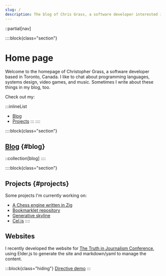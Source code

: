 ```yaml
---
slug: /
description: The blog of Chris Grass, a software developer interested in all things.
---
```


::partial[nav]

::::block{class="section"}
# Home page

Welcome to the homepage of Christopher Grass, a software developer based in Toronto, Canada. I like to chat about programming languages, systems design, video games, and music. Sometimes I write about these things in my blog, too.

Check out my:

:::inlineList
- [Blog](#blog)
- [Projects](#projects)
:::
::::

::::block{class="section"}
## [Blog](/blog) {#blog}

::collection[blog]
::::

::::block{class="section"}
## Projects {#projects}

Some projects I'm currently working on:

- [A Chess engine written in Zig](https://github.com/sea-grass/chess-engine)
- [Bookmarklet repository](https://github.com/sea-grass/bookmarklet-repository)
- [Generative skyline](https://skyline.ceagrass.workers.dev/image-viewer)
- [Cel.js](https://github.com/sea-grass/cel.js)
::::

## Websites

I recently developed the website for [The Truth in Journalism Conference](https://thetijproject.ca), using Elder.js to generate the site and markdown/yaml to manage the content.

:::block{class="hiding"}
[Directive demo](/directives)
:::
